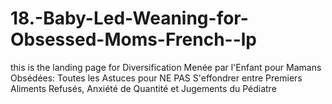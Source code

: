 # 18.-Baby-Led-Weaning-for-Obsessed-Moms-French--lp
this is the landing page for Diversification Menée par l'Enfant pour Mamans Obsédées: Toutes les Astuces pour NE PAS S'effondrer entre Premiers Aliments Refusés, Anxiété de Quantité et Jugements du Pédiatre

